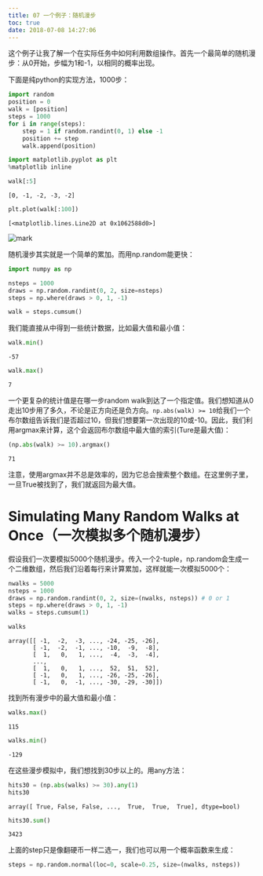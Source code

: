 ```yaml
---
title: 07 一个例子：随机漫步
toc: true
date: 2018-07-08 14:27:06
---
```


这个例子让我了解一个在实际任务中如何利用数组操作。首先一个最简单的随机漫步：从0开始，步幅为1和-1，以相同的概率出现。

下面是纯python的实现方法，1000步：


```python
import random
position = 0
walk = [position]
steps = 1000
for i in range(steps):
    step = 1 if random.randint(0, 1) else -1
    position += step
    walk.append(position)
```


```python
import matplotlib.pyplot as plt
%matplotlib inline
```


```python
walk[:5]
```




    [0, -1, -2, -3, -2]




```python
plt.plot(walk[:100])
```




    [<matplotlib.lines.Line2D at 0x1062588d0>]




![mark](http://pacdb2bfr.bkt.clouddn.com/blog/image/180708/8iC8e3L37K.png?imageslim)

随机漫步其实就是一个简单的累加。而用np.random能更快：


```python
import numpy as np
```


```python
nsteps = 1000
draws = np.random.randint(0, 2, size=nsteps)
steps = np.where(draws > 0, 1, -1)
```


```python
walk = steps.cumsum()
```

我们能直接从中得到一些统计数据，比如最大值和最小值：


```python
walk.min()
```




    -57




```python
walk.max()
```




    7



一个更复杂的统计值是在哪一步random walk到达了一个指定值。我们想知道从0走出10步用了多久，不论是正方向还是负方向。`np.abs(walk) >= 10`给我们一个布尔数组告诉我们是否超过10，但我们想要第一次出现的10或-10。因此，我们利用argmax来计算，这个会返回布尔数组中最大值的索引(Ture是最大值)：


```python
(np.abs(walk) >= 10).argmax()
```




    71



注意，使用argmax并不总是效率的，因为它总会搜索整个数组。在这里例子里，一旦True被找到了，我们就返回为最大值。

# Simulating Many Random Walks at Once（一次模拟多个随机漫步）

假设我们一次要模拟5000个随机漫步。传入一个2-tuple，np.random会生成一个二维数组，然后我们沿着每行来计算累加，这样就能一次模拟5000个：


```python
nwalks = 5000
nsteps = 1000
draws = np.random.randint(0, 2, size=(nwalks, nsteps)) # 0 or 1
steps = np.where(draws > 0, 1, -1)
walks = steps.cumsum(1)
```


```python
walks
```




    array([[ -1,  -2,  -3, ..., -24, -25, -26],
           [ -1,  -2,  -1, ..., -10,  -9,  -8],
           [  1,   0,   1, ...,  -4,  -3,  -4],
           ...,
           [  1,   0,   1, ...,  52,  51,  52],
           [ -1,   0,   1, ..., -26, -25, -26],
           [ -1,   0,  -1, ..., -30, -29, -30]])



找到所有漫步中的最大值和最小值：


```python
walks.max()
```




    115




```python
walks.min()
```




    -129



在这些漫步模拟中，我们想找到30步以上的。用any方法：


```python
hits30 = (np.abs(walks) >= 30).any(1)
hits30
```




    array([ True, False, False, ...,  True,  True,  True], dtype=bool)




```python
hits30.sum()
```




    3423



上面的step只是像翻硬币一样二选一，我们也可以用一个概率函数来生成：


```python
steps = np.random.normal(loc=0, scale=0.25, size=(nwalks, nsteps))
```


```python

```
